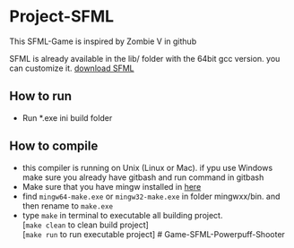 # Project-SFML

This SFML-Game is inspired by Zombie V in github <br>

SFML is already available in the lib/ folder with the 64bit gcc version. you can customize it. [download SFML](https://www.sfml-dev.org/download.php) <br>

## How to run
- Run *.exe ini build folder

## How to compile
- this compiler is running on Unix (Linux or Mac). if ypu use Windows make sure you already have gitbash and run command in gitbash
- Make sure that you have mingw installed in [here](https://www.mingw-w64.org/downloads/)
- find `mingw64-make.exe` or `mingw32-make.exe` in folder mingwxx/bin. and then rename to `make.exe`
- type `make` in terminal to executable all building project. <br>[`make clean` to clean build project] <br>[`make run` to run executable project] # Game-SFML-Powerpuff-Shooter
